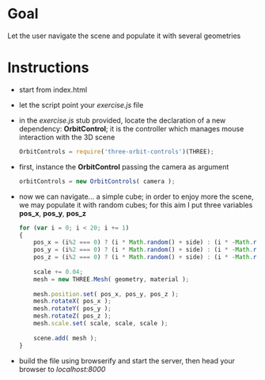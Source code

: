 Goal
====
Let the user navigate the scene and populate it with several geometries

Instructions
============

+   start from index.html

+   let the script point your _exercise.js_ file

+   in the _exercise.js_ stub provided, locate the declaration of a new dependency: __OrbitControl__; it is the controller which manages mouse interaction with the 3D scene

    ```javascript
    OrbitControls = require('three-orbit-controls')(THREE);
    ```

+   first, instance the __OrbitControl__ passing the camera as argument

    ```javascript
    orbitControls = new OrbitControls( camera );
    ```

+   now we can navigate... a simple cube; in order to enjoy more the scene, we may populate it with random cubes; for this aim I put three variables __pos_x__, __pos_y__, __pos_z__ 

    ```javascript
    for (var i = 0; i < 20; i += 1)
    {
        pos_x = (i%2 === 0) ? (i * Math.random() + side) : (i * -Math.random() + side);
        pos_y = (i%2 === 0) ? (i * Math.random() + side) : (i * -Math.random() + side);
        pos_z = (i%2 === 0) ? (i * Math.random() + side) : (i * -Math.random() + side);
        
        scale += 0.04;
        mesh = new THREE.Mesh( geometry, material );
        
        mesh.position.set( pos_x, pos_y, pos_z );
        mesh.rotateX( pos_x );
        mesh.rotateY( pos_y );
        mesh.rotateZ( pos_z );
        mesh.scale.set( scale, scale, scale );
        
        scene.add( mesh );
    }
    ```

+   build the file using browserify and start the server, then head your browser to _localhost:8000_
